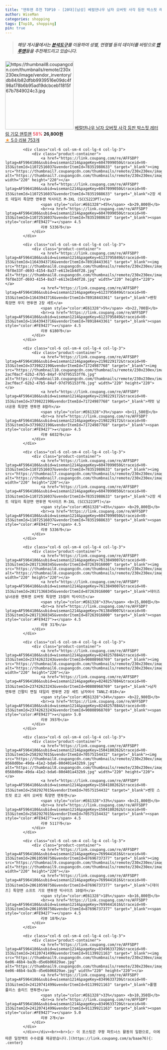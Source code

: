 ```yaml
---
title: "맨투맨 추천 TOP10 - [20대][남성] 베럴댄나우 남자 오버핏 사각 등판 박스핏 레터링 기모 맨투맨"
author: WiseMan
categories: shopping
tags: [Top10, shopping]
pin: true
---
```


> ##### 해당 게시물에서는 [**분석도구**](https://itemscout.io/)를 이용하여 **성별**, **연령별** 등의 데이터를 바탕으로 [**맨투맨**](https://link.coupang.com/a/baae76)들을 추천해드리고 있습니다.
<div class="container"><div class="row">
            <div class="col-6 col-sm-4 col-lg-4 col-lg-3">
                <div class="product-container">
                    <a href="https://link.coupang.com/re/AFFSDP?lptag=AF5964186&subid=wiseman1214&pageKey=6736476366&traceid=V0-153&itemId=15711863157&vendorItemId=82926080283" target="_blank"><img src="https://thumbnail8.coupangcdn.com/thumbnails/remote/230x230ex/image/vendor_inventory/db84/b82dfbb9939516e09dc4f98a178b6b95ad19dcbceb11815f67b7849024c3.jpg" alt="https://thumbnail8.coupangcdn.com/thumbnails/remote/230x230ex/image/vendor_inventory/db84/b82dfbb9939516e09dc4f98a178b6b95ad19dcbceb11815f67b7849024c3.jpg" width="220" height="220"></a>
                    <a href="https://link.coupang.com/re/AFFSDP?lptag=AF5964186&subid=wiseman1214&pageKey=6736476366&traceid=V0-153&itemId=15711863157&vendorItemId=82926080283" target="_blank">베럴댄나우 남자 오버핏 사각 등판 박스핏 레터링 기모 맨투맨</a>
                    <span style="color:#E61328">58%</span> <b>26,800원</b>
                    <br><a href="https://link.coupang.com/re/AFFSDP?lptag=AF5964186&subid=wiseman1214&pageKey=6736476366&traceid=V0-153&itemId=15711863157&vendorItemId=82926080283" target="_blank"><span style="color:#FE9427">★</span> 5.0
                    리뷰 753개</a>
                </div>
            </div>
            
            <div class="col-6 col-sm-4 col-lg-4 col-lg-3">
                <div class="product-container">
                    <a href="https://link.coupang.com/re/AFFSDP?lptag=AF5964186&subid=wiseman1214&pageKey=6047099050&traceid=V0-153&itemId=11072516037&vendorItemId=78351988633" target="_blank"><img src="https://thumbnail7.coupangcdn.com/thumbnails/remote/230x230ex/image/vendor_inventory/3d94/bfc31dc1afd8310725b3a45fb1e2019d567deb2f33e0e09aa59931c0eb79.jpg" alt="https://thumbnail7.coupangcdn.com/thumbnails/remote/230x230ex/image/vendor_inventory/3d94/bfc31dc1afd8310725b3a45fb1e2019d567deb2f33e0e09aa59931c0eb79.jpg" width="220" height="220"></a>
                    <a href="https://link.coupang.com/re/AFFSDP?lptag=AF5964186&subid=wiseman1214&pageKey=6047099050&traceid=V0-153&itemId=11072516037&vendorItemId=78351988633" target="_blank">2장 세트 데일리 특양면 맨투맨 빅사이즈 M-3XL (SCC5223PT)</a>
                    <span style="color:#E61328">45%</span> <b>29,800원</b>
                    <br><a href="https://link.coupang.com/re/AFFSDP?lptag=AF5964186&subid=wiseman1214&pageKey=6047099050&traceid=V0-153&itemId=11072516037&vendorItemId=78351988633" target="_blank"><span style="color:#FE9427">★</span> 4.5
                    리뷰 5336개</a>
                </div>
            </div>
            
            <div class="col-6 col-sm-4 col-lg-4 col-lg-3">
                <div class="product-container">
                    <a href="https://link.coupang.com/re/AFFSDP?lptag=AF5964186&subid=wiseman1214&pageKey=6123795849&traceid=V0-153&itemId=11643943716&vendorItemId=78918443361" target="_blank"><img src="https://thumbnail8.coupangcdn.com/thumbnails/remote/230x230ex/image/retail/images/10729836807145966-f6f8e33f-d693-4154-8a37-e613e1b4df28.jpg" alt="https://thumbnail8.coupangcdn.com/thumbnails/remote/230x230ex/image/retail/images/10729836807145966-f6f8e33f-d693-4154-8a37-e613e1b4df28.jpg" width="220" height="220"></a>
                    <a href="https://link.coupang.com/re/AFFSDP?lptag=AF5964186&subid=wiseman1214&pageKey=6123795849&traceid=V0-153&itemId=11643943716&vendorItemId=78918443361" target="_blank">벤힛 특양면 무지 맨투맨 2장 세트</a>
                    <span style="color:#E61328">5%</span> <b>22,700원</b>
                    <br><a href="https://link.coupang.com/re/AFFSDP?lptag=AF5964186&subid=wiseman1214&pageKey=6123795849&traceid=V0-153&itemId=11643943716&vendorItemId=78918443361" target="_blank"><span style="color:#FE9427">★</span> 4.5
                    리뷰 6180개</a>
                </div>
            </div>
            
            <div class="col-6 col-sm-4 col-lg-4 col-lg-3">
                <div class="product-container">
                    <a href="https://link.coupang.com/re/AFFSDP?lptag=AF5964186&subid=wiseman1214&pageKey=2198229172&traceid=V0-153&itemId=3739822190&vendorItemId=71724987768" target="_blank"><img src="https://thumbnail10.coupangcdn.com/thumbnails/remote/230x230ex/image/retail/images/222317583051038-2acf0acf-62b2-47b5-84af-97d795153ff6.jpg" alt="https://thumbnail10.coupangcdn.com/thumbnails/remote/230x230ex/image/retail/images/222317583051038-2acf0acf-62b2-47b5-84af-97d795153ff6.jpg" width="220" height="220"></a>
                    <a href="https://link.coupang.com/re/AFFSDP?lptag=AF5964186&subid=wiseman1214&pageKey=2198229172&traceid=V0-153&itemId=3739822190&vendorItemId=71724987768" target="_blank">캐럿 남녀공용 특양면 맨투맨 8컬러</a>
                    <span style="color:#E61328">3%</span> <b>11,580원</b>
                    <br><a href="https://link.coupang.com/re/AFFSDP?lptag=AF5964186&subid=wiseman1214&pageKey=2198229172&traceid=V0-153&itemId=3739822190&vendorItemId=71724987768" target="_blank"><span style="color:#FE9427">★</span> 4.5
                    리뷰 6032개</a>
                </div>
            </div>
            
            <div class="col-6 col-sm-4 col-lg-4 col-lg-3">
                <div class="product-container">
                    <a href="https://link.coupang.com/re/AFFSDP?lptag=AF5964186&subid=wiseman1214&pageKey=6047099050&traceid=V0-153&itemId=11072516037&vendorItemId=78351988633" target="_blank"><img src="https://thumbnail7.coupangcdn.com/thumbnails/remote/230x230ex/image/vendor_inventory/3d94/bfc31dc1afd8310725b3a45fb1e2019d567deb2f33e0e09aa59931c0eb79.jpg" alt="https://thumbnail7.coupangcdn.com/thumbnails/remote/230x230ex/image/vendor_inventory/3d94/bfc31dc1afd8310725b3a45fb1e2019d567deb2f33e0e09aa59931c0eb79.jpg" width="220" height="220"></a>
                    <a href="https://link.coupang.com/re/AFFSDP?lptag=AF5964186&subid=wiseman1214&pageKey=6047099050&traceid=V0-153&itemId=11072516037&vendorItemId=78351988633" target="_blank">2장 세트 데일리 특양면 맨투맨 빅사이즈 M-3XL (SCC5223PT)</a>
                    <span style="color:#E61328">45%</span> <b>29,800원</b>
                    <br><a href="https://link.coupang.com/re/AFFSDP?lptag=AF5964186&subid=wiseman1214&pageKey=6047099050&traceid=V0-153&itemId=11072516037&vendorItemId=78351988633" target="_blank"><span style="color:#FE9427">★</span> 4.5
                    리뷰 5336개</a>
                </div>
            </div>
            
            <div class="col-6 col-sm-4 col-lg-4 col-lg-3">
                <div class="product-container">
                    <a href="https://link.coupang.com/re/AFFSDP?lptag=AF5964186&subid=wiseman1214&pageKey=7613849007&traceid=V0-153&itemId=20171368345&vendorItemId=87263916000" target="_blank"><img src="https://thumbnail8.coupangcdn.com/thumbnails/remote/230x230ex/image/vendor_inventory/f97f/f89b64f2343f38695d7bb1470e3df5ea4e4c69fb50971f944c234a0280ba.jpg" alt="https://thumbnail8.coupangcdn.com/thumbnails/remote/230x230ex/image/vendor_inventory/f97f/f89b64f2343f38695d7bb1470e3df5ea4e4c69fb50971f944c234a0280ba.jpg" width="220" height="220"></a>
                    <a href="https://link.coupang.com/re/AFFSDP?lptag=AF5964186&subid=wiseman1214&pageKey=7613849007&traceid=V0-153&itemId=20171368345&vendorItemId=87263916000" target="_blank">데이즈 남녀공용 맨투맨 오버핏 특양면 15컬러 빅사이즈</a>
                    <span style="color:#E61328">33%</span> <b>15,800원</b>
                    <br><a href="https://link.coupang.com/re/AFFSDP?lptag=AF5964186&subid=wiseman1214&pageKey=7613849007&traceid=V0-153&itemId=20171368345&vendorItemId=87263916000" target="_blank"><span style="color:#FE9427">★</span> 4.5
                    리뷰 31개</a>
                </div>
            </div>
            
            <div class="col-6 col-sm-4 col-lg-4 col-lg-3">
                <div class="product-container">
                    <a href="https://link.coupang.com/re/AFFSDP?lptag=AF5964186&subid=wiseman1214&pageKey=8248257884&traceid=V0-153&itemId=23742623243&vendorItemId=90808968769" target="_blank"><img src="https://thumbnail6.coupangcdn.com/thumbnails/remote/230x230ex/image/vendor_inventory/129d/0e4b7a46eb7a3830e3630ad5aa718e6338d97609f0009cf3df7260f0b182.jpg" alt="https://thumbnail6.coupangcdn.com/thumbnails/remote/230x230ex/image/vendor_inventory/129d/0e4b7a46eb7a3830e3630ad5aa718e6338d97609f0009cf3df7260f0b182.jpg" width="220" height="220"></a>
                    <a href="https://link.coupang.com/re/AFFSDP?lptag=AF5964186&subid=wiseman1214&pageKey=8248257884&traceid=V0-153&itemId=23742623243&vendorItemId=90808968769" target="_blank">남자 맨투맨 긴팔티 면질 데일리 맨투맨 2장 세트 남자여사 TANLZ-018</a>
                    <span style="color:#E61328">34%</span> <b>22,980원</b>
                    <br><a href="https://link.coupang.com/re/AFFSDP?lptag=AF5964186&subid=wiseman1214&pageKey=8248257884&traceid=V0-153&itemId=23742623243&vendorItemId=90808968769" target="_blank"><span style="color:#FE9427">★</span> 5.0
                    리뷰 393개</a>
                </div>
            </div>
            
            <div class="col-6 col-sm-4 col-lg-4 col-lg-3">
                <div class="product-container">
                    <a href="https://link.coupang.com/re/AFFSDP?lptag=AF5964186&subid=wiseman1214&pageKey=1504180262&traceid=V0-153&itemId=2582927015&vendorItemId=70575154432" target="_blank"><img src="https://thumbnail8.coupangcdn.com/thumbnails/remote/230x230ex/image/retail/images/2951854267809173-0568d0be-49da-41e2-bda6-80d401a432b9.jpg" alt="https://thumbnail8.coupangcdn.com/thumbnails/remote/230x230ex/image/retail/images/2951854267809173-0568d0be-49da-41e2-bda6-80d401a432b9.jpg" width="220" height="220"></a>
                    <a href="https://link.coupang.com/re/AFFSDP?lptag=AF5964186&subid=wiseman1214&pageKey=1504180262&traceid=V0-153&itemId=2582927015&vendorItemId=70575154432" target="_blank">벤힛 스트릿 로고 세미 오버핏 특양면 맨투맨</a>
                    <span style="color:#E61328">33%</span> <b>21,800원</b>
                    <br><a href="https://link.coupang.com/re/AFFSDP?lptag=AF5964186&subid=wiseman1214&pageKey=1504180262&traceid=V0-153&itemId=2582927015&vendorItemId=70575154432" target="_blank"><span style="color:#FE9427">★</span> 4.5
                    리뷰 5117개</a>
                </div>
            </div>
            
            <div class="col-6 col-sm-4 col-lg-4 col-lg-3">
                <div class="product-container">
                    <a href="https://link.coupang.com/re/AFFSDP?lptag=AF5964186&subid=wiseman1214&pageKey=7699441616&traceid=V0-153&itemId=20610598750&vendorItemId=87696737377" target="_blank"><img src="https://thumbnail9.coupangcdn.com/thumbnails/remote/230x230ex/image/vendor_inventory/c6b8/6266bda82ab910130577bf777a3989b63a2c3253cdec79bece94476fb194.jpg" alt="https://thumbnail9.coupangcdn.com/thumbnails/remote/230x230ex/image/vendor_inventory/c6b8/6266bda82ab910130577bf777a3989b63a2c3253cdec79bece94476fb194.jpg" width="220" height="220"></a>
                    <a href="https://link.coupang.com/re/AFFSDP?lptag=AF5964186&subid=wiseman1214&pageKey=7699441616&traceid=V0-153&itemId=20610598750&vendorItemId=87696737377" target="_blank">[데이즈] 특양면 소프트 기모 맨투맨 빅사이즈 10컬러</a>
                    <span style="color:#E61328">18%</span> <b>16,800원</b>
                    <br><a href="https://link.coupang.com/re/AFFSDP?lptag=AF5964186&subid=wiseman1214&pageKey=7699441616&traceid=V0-153&itemId=20610598750&vendorItemId=87696737377" target="_blank"><span style="color:#FE9427">★</span> 4.5
                    리뷰 18개</a>
                </div>
            </div>
            
            <div class="col-6 col-sm-4 col-lg-4 col-lg-3">
                <div class="product-container">
                    <a href="https://link.coupang.com/re/AFFSDP?lptag=AF5964186&subid=wiseman1214&pageKey=8349633720&traceid=V0-153&itemId=24120741499&vendorItemId=91139921163" target="_blank"><img src="https://thumbnail9.coupangcdn.com/thumbnails/remote/230x230ex/image/retail/images/2024/09/19/17/2/76f20308-6e06-46b4-ba3b-d5e6b06829ae.jpg" alt="https://thumbnail9.coupangcdn.com/thumbnails/remote/230x230ex/image/retail/images/2024/09/19/17/2/76f20308-6e06-46b4-ba3b-d5e6b06829ae.jpg" width="220" height="220"></a>
                    <a href="https://link.coupang.com/re/AFFSDP?lptag=AF5964186&subid=wiseman1214&pageKey=8349633720&traceid=V0-153&itemId=24120741499&vendorItemId=91139921163" target="_blank">폴햄 플리스 솔리드 맨투맨</a>
                    <span style="color:#E61328">33%</span> <b>10,350원</b>
                    <br><a href="https://link.coupang.com/re/AFFSDP?lptag=AF5964186&subid=wiseman1214&pageKey=8349633720&traceid=V0-153&itemId=24120741499&vendorItemId=91139921163" target="_blank"><span style="color:#FE9427">★</span> 5.0
                    리뷰 2개</a>
                </div>
            </div>
            </div></div><br><br>[👉 이 포스팅은 쿠팡 파트너스 활동의 일환으로, 이에 따른 일정액의 수수료를 제공받습니다.](https://link.coupang.com/a/baae76){: .center}